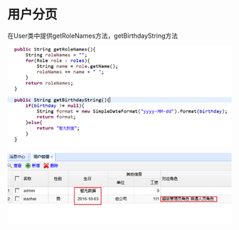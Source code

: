 # 用户分页

在User类中提供getRoleNames方法，getBirthdayString方法

![](../../../.gitbook/assets/image%20%28108%29.png)

![](../../../.gitbook/assets/image%20%2837%29.png)

